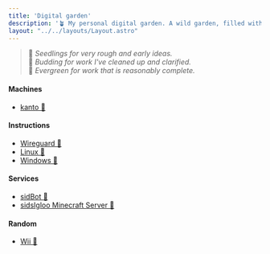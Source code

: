 ```yaml
---
title: 'Digital garden'
description: '🪴 My personal digital garden. A wild garden, filled with drafts, ideas and more.'
layout: "../../layouts/Layout.astro"
---
```

> 🌱 *Seedlings for very rough and early ideas.*  
🌿 *Budding for work I've cleaned up and clarified.*  
🌳 *Evergreen for work that is reasonably complete.*

#### Machines

- [kanto 🌳](/garden/machines/kanto)

#### Instructions

- [Wireguard 🌱](/garden/instructions/wireguard)
- [Linux 🌱](/garden/instructions/linux)
- [Windows 🌱](/garden/instructions/windows)

#### Services

- [sidBot 🌱](/garden/services/sidbot)
- [sidsIgloo Minecraft Server 🌱](/garden/services/mc_server)

#### Random

- [Wii 🌱](/garden/wii)